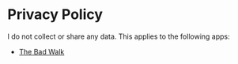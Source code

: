 # Privacy Policy
I do not collect or share any data. This applies to the following apps:
- <a href="https://play.google.com/store/apps/details?id=com.iegres.TheBadWalk" target="_blank">The Bad Walk</a>
